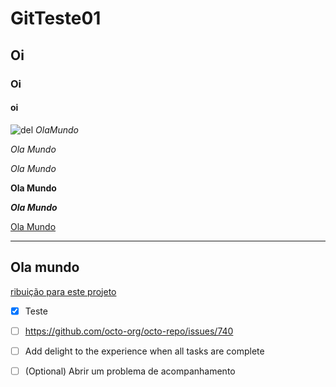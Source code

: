 # GitTeste01

## Oi

### Oi

#### oi
![del](https://avatars.githubusercontent.com/u/63366610?v=4)
$Ola Mundo$

_Ola Mundo_

*Ola Mundo*

**Ola Mundo**

***Ola Mundo***

  [Ola Mundo](https://)


---
## Ola mundo
[ribuição para este projeto](docs/CONTRIBUTING.md)

- [x] Teste
- [ ] https://github.com/octo-org/octo-repo/issues/740
- [ ] Add delight to the experience when all tasks are complete 

- [ ] \(Optional) Abrir um problema de acompanhamento
